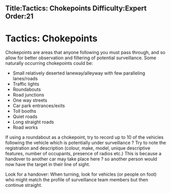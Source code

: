 Title:Tactics: Chokepoints
Difficulty:Expert
Order:21
---
# Tactics: Chokepoints

Chokepoints are areas that anyone following you must pass through, and so allow for better observation and filtering of potential surveillance. Some naturally occurring chokepoints could be:

*   Small relatively deserted laneway/alleyway with few paralleling lanes/roads
*   Traffic lights
*   Roundabouts
*   Road junctions
*   One way streets
*   Car park entrances/exits
*   Toll booths
*   Quiet roads
*   Long straight roads
*   Road works

If using a roundabout as a chokepoint, try to record up to 10 of the vehicles following the vehicle which is potentially under surveillance  ? Try to note the registration and description (colour, make, model, unique descriptive features, number of occupants, presence of radios etc.) This is because a handover to another car may take place here ? so another person would now have the target in their line of sight. 

Look for a handover: When turning, look for vehicles (or people on foot) who might match the profile of surveillance team members but then continue straight.
